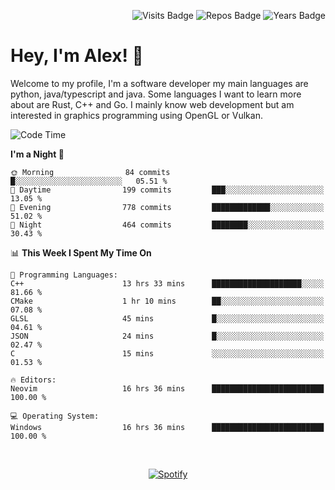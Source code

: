 <p align="right">
  <img src="https://badges.pufler.dev/visits/Alextibtab/Alextibtab" alt="Visits Badge">
  <img src="https://badges.pufler.dev/repos/Alextibtab/" alt="Repos Badge">
  <img src="https://badges.pufler.dev/years/Alextibtab/" alt="Years Badge">
</p>

<h1 align="left">Hey, I'm Alex! 💽 </h1>

Welcome to my profile, I'm a software developer my main languages are python, java/typescript and java. Some languages I want to learn more about are Rust, C++ and Go. I mainly know web development but am interested in graphics programming using OpenGL or Vulkan.

<!--START_SECTION:waka-->
![Code Time](http://img.shields.io/badge/Code%20Time-49%20hrs%2012%20mins-blue)

**I'm a Night 🦉** 

```text
🌞 Morning                84 commits          █░░░░░░░░░░░░░░░░░░░░░░░░   05.51 % 
🌆 Daytime                199 commits         ███░░░░░░░░░░░░░░░░░░░░░░   13.05 % 
🌃 Evening                778 commits         █████████████░░░░░░░░░░░░   51.02 % 
🌙 Night                  464 commits         ████████░░░░░░░░░░░░░░░░░   30.43 % 
```


📊 **This Week I Spent My Time On** 

```text
💬 Programming Languages: 
C++                      13 hrs 33 mins      ████████████████████░░░░░   81.66 % 
CMake                    1 hr 10 mins        ██░░░░░░░░░░░░░░░░░░░░░░░   07.08 % 
GLSL                     45 mins             █░░░░░░░░░░░░░░░░░░░░░░░░   04.61 % 
JSON                     24 mins             █░░░░░░░░░░░░░░░░░░░░░░░░   02.47 % 
C                        15 mins             ░░░░░░░░░░░░░░░░░░░░░░░░░   01.53 % 

🔥 Editors: 
Neovim                   16 hrs 36 mins      █████████████████████████   100.00 % 

💻 Operating System: 
Windows                  16 hrs 36 mins      █████████████████████████   100.00 % 
```


<!--END_SECTION:waka-->
&nbsp;<div align="center">
  [![Spotify](https://spotify-now-playing-wine-six.vercel.app/api/spotify?border_color=ffffff)](https://open.spotify.com/user/pmo1v2ejnt42kgp5jar5drtag)
</div>


